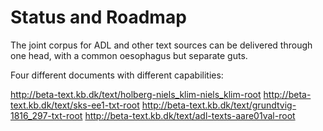 # Status and Roadmap

The joint corpus for ADL and other text sources can be delivered
through one head, with a common oesophagus but separate guts.

Four different documents with different capabilities:

http://beta-text.kb.dk/text/holberg-niels_klim-niels_klim-root
http://beta-text.kb.dk/text/sks-ee1-txt-root
http://beta-text.kb.dk/text/grundtvig-1816_297-txt-root
http://beta-text.kb.dk/text/adl-texts-aare01val-root

